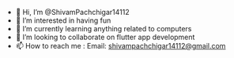 - 👋 Hi, I’m @ShivamPachchigar14112
- 👀 I’m interested in having fun
- 🌱 I’m currently learning anything related to computers
- 💞️ I’m looking to collaborate on flutter app development
- 📫 How to reach me : Email: shivampachchigar14112@gmail.com

<!---
ShivamPachchigar14112/ShivamPachchigar14112 is a ✨ special ✨ repository because its `README.md` (this file) appears on your GitHub profile.
You can click the Preview link to take a look at your changes.
--->
